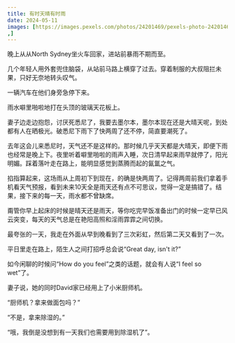 ```yaml
---
title: 有时天晴有时雨
date: 2024-05-11
images: [https://images.pexels.com/photos/24201469/pexels-photo-24201469/free-photo-of-sydney-rainbow.jpeg
,]
---
```


晚上从从North Sydney坐火车回家，进站前暴雨不期而至。

几个年轻人用外套兜住脑袋，从站前马路上横穿了过去。穿着制服的大叔阻拦未果，只好无奈地转头叹气。

一辆汽车在他们身旁急停下来。

雨水噼里啪啦地打在头顶的玻璃天花板上。

妻子边走边抱怨，讨厌死悉尼了，我要去墨尔本，墨尔本现在还是大晴天呢，到处都有人在晒极光。破悉尼下雨下了快两周了还不停，简直要潮死了。

去年这会儿来悉尼时，天气还不是这样的。那时候几乎天天都是大晴天，即便下雨也经常是晚上下。夜里听着噼里啪啦的雨声入睡，次日清早起来雨早就停了，阳光明媚。踩着落叶走在路上，能明显感觉到蒸腾而起的氤氲之气。

掐指算起来，这场雨从上周初下到现在，的确是快两周了。记得两周前我们拿着手机看天气预报，看到未来10天全是雨天还有点不可思议，觉得一定是搞错了。结果，接下来的每一天，雨水都不曾缺席。

甭管你早上起床的时候是晴天还是雨天，等你吃完早饭准备出门的时候一定早已风云突变，每天的天气总是在艳阳高照和淫雨霏霏之间切换。

最夸张的一天，我走在外面从早到晚看到了三次彩虹，然后第二天又看到了一次。

平日里走在路上，陌生人之间打招呼总会说“Great day, isn't it?”

如今闲聊的时候问“How do you feel”之类的话题，就会有人说“I feel so wet”了。

妻子说，她的同时David家已经用上了小米厨师机。

“厨师机？拿来做面包吗？” 

“不是，拿来除湿的。” 

“哦，我倒是没想到有一天我们也需要用到除湿机了”。